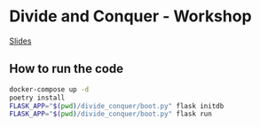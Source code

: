 # Divide and Conquer - Workshop

[Slides](https://thepabloaguilar.github.io/divide-and-conquer-talk/)

## How to run the code

```sh
docker-compose up -d
poetry install
FLASK_APP="$(pwd)/divide_conquer/boot.py" flask initdb
FLASK_APP="$(pwd)/divide_conquer/boot.py" flask run
```
